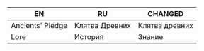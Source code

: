 | EN | RU | CHANGED |
| --- | --- | --- |
| Ancients' Pledge | Клятва Древних | Клятва древних |
| Lore | История | Знание |
